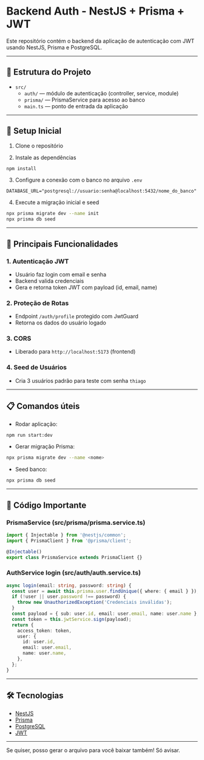 # Backend Auth - NestJS + Prisma + JWT

Este repositório contém o backend da aplicação de autenticação com JWT usando NestJS, Prisma e PostgreSQL.

---

## 📁 Estrutura do Projeto

- `src/`
  - `auth/` — módulo de autenticação (controller, service, module)
  - `prisma/` — PrismaService para acesso ao banco
  - `main.ts` — ponto de entrada da aplicação

---

## 🚀 Setup Inicial

1. Clone o repositório

2. Instale as dependências

```bash
npm install
```

3. Configure a conexão com o banco no arquivo `.env`

```env
DATABASE_URL="postgresql://usuario:senha@localhost:5432/nome_do_banco"
```

4. Execute a migração inicial e seed

```bash
npx prisma migrate dev --name init
npx prisma db seed
```

---

## 📜 Principais Funcionalidades

### 1. Autenticação JWT

- Usuário faz login com email e senha
- Backend valida credenciais
- Gera e retorna token JWT com payload (id, email, name)

### 2. Proteção de Rotas

- Endpoint `/auth/profile` protegido com JwtGuard
- Retorna os dados do usuário logado

### 3. CORS

- Liberado para `http://localhost:5173` (frontend)

### 4. Seed de Usuários

- Cria 3 usuários padrão para teste com senha `thiago`

---

## 📋 Comandos úteis

- Rodar aplicação:

```bash
npm run start:dev
```

- Gerar migração Prisma:

```bash
npx prisma migrate dev --name <nome>
```

- Seed banco:

```bash
npx prisma db seed
```

---

## 📄 Código Importante

### PrismaService (src/prisma/prisma.service.ts)

```ts
import { Injectable } from '@nestjs/common';
import { PrismaClient } from '@prisma/client';

@Injectable()
export class PrismaService extends PrismaClient {}
```

### AuthService login (src/auth/auth.service.ts)

```ts
async login(email: string, password: string) {
  const user = await this.prisma.user.findUnique({ where: { email } });
  if (!user || user.password !== password) {
    throw new UnauthorizedException('Credenciais inválidas');
  }
  const payload = { sub: user.id, email: user.email, name: user.name };
  const token = this.jwtService.sign(payload);
  return {
    access_token: token,
    user: {
      id: user.id,
      email: user.email,
      name: user.name,
    },
  };
}
```

---

## 🛠️ Tecnologias

- [NestJS](https://nestjs.com/)
- [Prisma](https://www.prisma.io/)
- [PostgreSQL](https://www.postgresql.org/)
- [JWT](https://jwt.io/)

---

Se quiser, posso gerar o arquivo para você baixar também! Só avisar.
